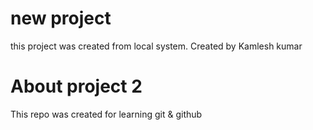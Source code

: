 # new project 

this project was created from local system.
Created by Kamlesh kumar

# About project 2
This repo was created for learning git & github